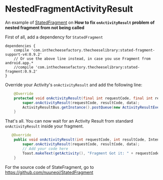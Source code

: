 # NestedFragmentActivityResult

An example of [StatedFragment](https://github.com/nuuneoi/StatedFragment) on **How to fix `onActivityResult` problem of nested fragment from not being called**

First of all, add a dependency for `StatedFragment`

```
dependencies {
    compile 'com.inthecheesefactory.thecheeselibrary:stated-fragment-support-v4:0.9.2'
    // Or use the above line instead, in case you use Fragment from android.app.*
    //compile 'com.inthecheesefactory.thecheeselibrary:stated-fragment:0.9.2'
}
```

Override your Activity's `onActivityResult` and add the following line:

```java
    @Override
    protected void onActivityResult(final int requestCode, final int resultCode, final Intent data) {
        super.onActivityResult(requestCode, resultCode, data);
        ActivityResultBus.getInstance().postQueue(new ActivityResultEvent(requestCode, resultCode, data));
    }
```

That's all. You can now wait for an Activity Result from standard `onActivityResult` inside your fragment.

```java
   @Override
    public void onActivityResult(int requestCode, int resultCode, Intent data) {
        super.onActivityResult(requestCode, resultCode, data);
        // Add your code here
        Toast.makeText(getActivity(), "Fragment Got it: " + requestCode + ", " + resultCode, Toast.LENGTH_SHORT).show();
    }
```

For the source code of StateFragment, go to https://github.com/nuuneoi/StatedFragment
